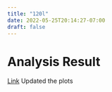 ```yaml
---
title: "120l"
date: 2022-05-25T20:14:27-07:00
draft: false
---
```


# Analysis Result
[Link](https://greasycat.github.io/html/analysis.html)
Updated the plots


